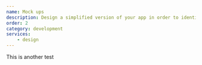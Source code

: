 ```yaml
---
name: Mock ups
description: Design a simplified version of your app in order to identify it's core components and understand how they related to one another. 
order: 2
category: development
services:
    - design
---
```


This is another test
